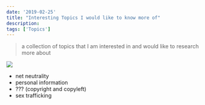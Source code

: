 ```yaml
---
date: '2019-02-25'
title: "Interesting Topics I would like to know more of"
description: 
tags: ['Topics']
---
```

> a collection of topics that I am interested in and would like to research more about

![](./githubflow.PNG)

- net neutrality
- personal information
- ??? (copyright and copyleft)
- sex trafficking